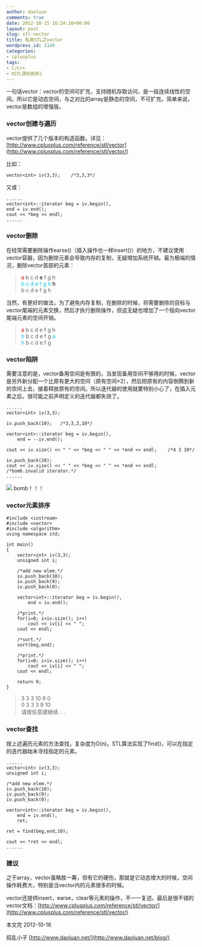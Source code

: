 ```yaml
---
author: daoluan
comments: true
date: 2012-10-15 16:24:18+00:00
layout: post
slug: stl-vector
title: 私房STL之vector
wordpress_id: 1149
categories:
- cplusplus
tags:
- C/C++
- 《STL源码剖析》
---
```


一句话vector：vector的空间可扩充，支持随机存取访问，是一段连续线性的空间。所以它是动态空间，与之对比的array是静态的空间，不可扩充。简单来说，vector是数组的增强版。


### vector创建与遍历


vector提供了几个版本的构造函数。详见：[http://www.cplusplus.com/reference/stl/vector](http://www.cplusplus.com/reference/stl/vector/)

比如：


    vector<int> iv(3,3);	/*3,3,3*/


<!-- more -->

又或：


    ......
    vector<int>::iterator beg = iv.begin(),
    end = iv.end();
    cout << *beg << endl;
    ......




### vector删除


在经常需要删除操作earse()（插入操作也一样insert()）的地方，不建议使用vector容器，因为删除元素会导致内存的复制，无疑增加系统开销。最为极端的情况，删除vector首部的元素：


<blockquote><p><span style="color: #ff0000;">a</span> b c d <span style="color: #000000;">e</span> f g h<br>
<span style="color: #00ccff;">b c d e&nbsp;f g h </span><span style="color: #000000;">h<br>
</span>b c d e&nbsp;f g h</p></blockquote>


当然，有更好的做法，为了避免内存复制，在删除的时候，将需要删除的目标与vector尾端的元素交换，然后才执行删除操作，但这无疑也增加了一个指向vector尾端元素的空间开销。


<blockquote><p><span style="color: #ff0000;">a</span>&nbsp;b c d&nbsp;e&nbsp;f g h<br>
<span style="color: #00ccff;">h</span> b c d&nbsp;e&nbsp;f g <span style="color: #00ccff;">a</span><br>
<span style="color: #00ccff;">h</span> b c d&nbsp;e&nbsp;f g</p></blockquote>




### vector陷阱


需要注意的是，vector备用空间是有限的，当发现备用空间不够用的时候，vector是另外新分配一个比原有更大的空间（原有空间*2），然后把原有的内容倒腾到新的空间上去，接着释放原有的空间。所以迭代器的使用就要特别小心了，在插入元素之后，很可能之前声明定义的迭代器都失效了。


    ......
    vector<int> iv(3,3);

    iv.push_back(10);	/*3,3,3,10*/

    vector<int>::iterator beg = iv.begin(),
    	end = --iv.end();

    cout << iv.size() << " " << *beg << " " << *end << endl;	/*4 3 10*/

    iv.push_back(20);
    cout << iv.size() << " " << *beg << " " << *end << endl;	/*bomb.invalid iterator.*/
    ......


[![](http://daoluan.net/blog/wp-content/uploads/2012/10/vector_bomb.gif)](http://daoluan.net/blog/stl-vector/vector_bomb/) bomb！！！


### vector元素排序




    #include <iostream>
    #include <vector>
    #include <algorithm>
    using namespace std;

    int main()
    {
    	vector<int> iv(3,3);
    	unsigned int i;

    	/*add new elem.*/
    	iv.push_back(10);
    	iv.push_back(9);
    	iv.push_back(0);

    	vector<int>::iterator beg = iv.begin(),
    		end = iv.end();

    	/*print.*/
    	for(i=0; i<iv.size(); i++)
    		cout << iv[i] << " ";
    	cout << endl;

    	/*sort.*/
    	sort(beg,end);

    	/*print.*/
    	for(i=0; i<iv.size(); i++)
    		cout << iv[i] << " ";
    	cout << endl;

    	return 0;
    }




<blockquote><p>3 3 3 10 9 0<br>
0 3 3 3 9 10<br>
请按任意键继续. . .</p></blockquote>




### vector查找


按上述遍历元素的方法查找，复杂度为O(n)。STL算法实现了find()，可以在指定的迭代器始末寻找指定的元素。


    ......
    vector<int> iv(3,3);
    unsigned int i;

    /*add new elem.*/
    iv.push_back(10);
    iv.push_back(9);
    iv.push_back(0);

    vector<int>::iterator beg = iv.begin(),
    	end = iv.end(),
    	ret;

    ret = find(beg,end,10);

    cout << *ret << endl;
    ......




### 建议


之于array，vector虽略胜一筹，但有它的硬伤，那就是它动态增大的时候，空间操作耗费大，特别是当vector内的元素很多的时候。

vector还提供insert，earse，clear等元素的操作，不一一复述。最后是很不错的vector文档：[http://www.cplusplus.com/reference/stl/vector/](http://www.cplusplus.com/reference/stl/vector/)

本文完 2012-10-16

捣乱小子 [http://www.daoluan.net/](http://www.daoluan.net/blog/)
